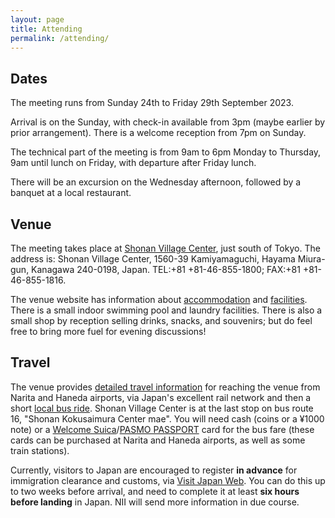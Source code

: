 ```yaml
---
layout: page
title: Attending
permalink: /attending/
---
```


## Dates

The meeting runs from Sunday 24th to Friday 29th September 2023. 

Arrival is on the Sunday, with check-in available from 3pm (maybe earlier by prior arrangement). There is a welcome reception from 7pm on Sunday. 

The technical part of the meeting is from 9am to 6pm Monday to Thursday, 9am until lunch on Friday, with departure after Friday lunch. 

There will be an excursion on the Wednesday afternoon, followed by a banquet at a local restaurant.

## Venue

The meeting takes place at [Shonan Village Center](https://www.shonan-village.co.jp/eng/), just south of Tokyo. 
The address is: Shonan Village Center, 1560-39 Kamiyamaguchi, Hayama Miura-gun, Kanagawa 240-0198, Japan. TEL:+81 +81-46-855-1800; FAX:+81 +81-46-855-1816.

The venue website has information about [accommodation](https://www.shonan-village.co.jp/eng/accommodation/) and [facilities](https://www.shonan-village.co.jp/eng/Facilities/). There is a small indoor swimming pool and laundry facilities. There is also a small shop by reception selling drinks, snacks, and souvenirs; but do feel free to bring more fuel for evening discussions!

## Travel

The venue provides [detailed travel information](https://www.shonan-village.co.jp/eng/access/) for reaching the venue from Narita and Haneda airports, via Japan's excellent rail network and then a short [local bus ride](https://hnd-bus.com/line/guide/board.html). Shonan Village Center is at the last stop on bus route 16, "Shonan Kokusaimura Center mae". You will need cash (coins or a &yen;1000 note) or a [Welcome Suica](https://www.jreast.co.jp/multi/en/welcomesuica/welcomesuica.html)/[PASMO PASSPORT](https://www.pasmo.co.jp/visitors/en/) card for the bus fare (these cards can be purchased at Narita and Haneda airports, as well as some train stations).

Currently, visitors to Japan are encouraged to register **in advance** for immigration clearance and customs, via [Visit Japan Web](https://vjw-lp.digital.go.jp/en/). You can do this up to two weeks before arrival, and need to complete it at least **six hours before landing** in Japan. NII will send more information in due course.
